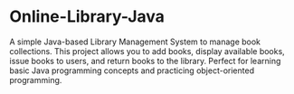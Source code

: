 # Online-Library-Java
A simple Java-based Library Management System to manage book collections. This project allows you to add books, display available books, issue books to users, and return books to the library. Perfect for learning basic Java programming concepts and practicing object-oriented programming.
